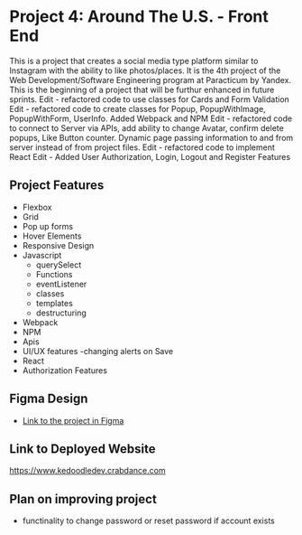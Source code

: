 # Project 4: Around The U.S. - Front End

This is a project that creates a social media type platform similar to Instagram with the ability to like photos/places. It is the 4th project of the Web Development/Software Engineering program at Paracticum by Yandex. This is the beginning of a project that will be furthur enhanced in future sprints.
Edit - refactored code to use classes for Cards and Form Validation
Edit - refactored code to create classes for Popup, PopupWithImage, PopupWithForm, UserInfo. Added Webpack and NPM
Edit - refactored code to connect to Server via APIs, add ability to change Avatar, confirm delete popups, Like Button counter. Dynamic page passing information to and from server instead of from project files.
Edit - refactored code to implement React
Edit - Added User Authorization, Login, Logout and Register Features

## Project Features

- Flexbox
- Grid
- Pop up forms
- Hover Elements
- Responsive Design
- Javascript
  - querySelect
  - Functions
  - eventListener
  - classes
  - templates
  - destructuring
- Webpack
- NPM
- Apis
- UI/UX features
  -changing alerts on Save
- React
-  Authorization Features

## Figma Design

- [Link to the project in Figma](https://www.figma.com/file/SurN1jaeEQIhuZEDMhmWWf/Sprint-4-Around-The-U.S.-desktop-mobile?node-id=0%3A1)

## Link to Deployed Website

https://www.kedoodledev.crabdance.com



## Plan on improving project

- functinality to change password or reset password if account exists
